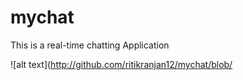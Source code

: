# mychat
This is a real-time chatting Application

![alt text](http://github.com/ritikranjan12/mychat/blob/
